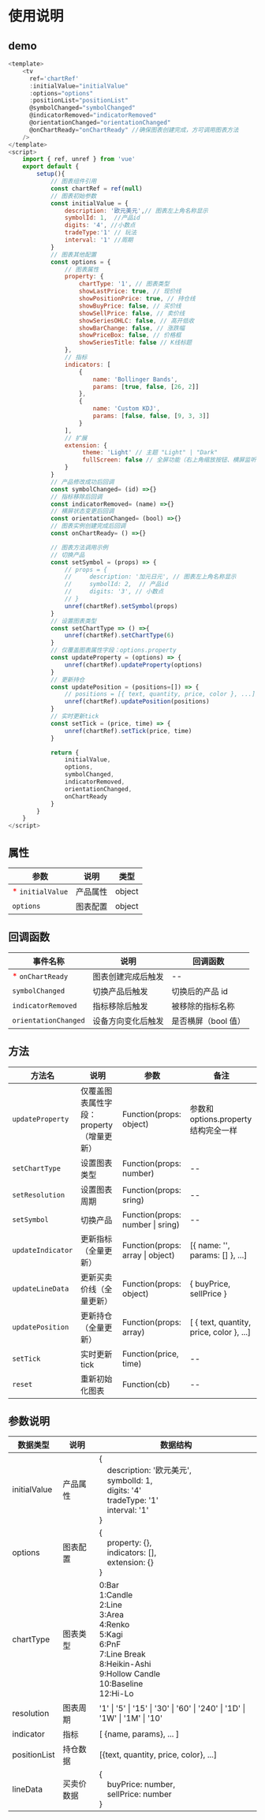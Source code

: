 # 使用说明

## demo

```javascript
<template>
    <tv
      ref='chartRef'
      :initialValue="initialValue"
      :options="options"
      :positionList="positionList"
      @symbolChanged="symbolChanged"
      @indicatorRemoved="indicatorRemoved"
      @orientationChanged="orientationChanged"
      @onChartReady="onChartReady" //确保图表创建完成，方可调用图表方法
    />
</template>
<script>
    import { ref, unref } from 'vue'
    export default {
        setup(){
            // 图表组件引用
            const chartRef = ref(null)
            // 图表初始参数
            const initialValue = {
                description: '欧元美元',// 图表左上角名称显示
                symbolId: 1,  //产品id
                digits: '4', //小数点
                tradeType:'1' // 玩法
                interval: '1' //周期
            }
            // 图表其他配置
            const options = {
                // 图表属性
                property: {
                    chartType: '1', // 图表类型
                    showLastPrice: true, // 现价线
                    showPositionPrice: true, // 持仓线
                    showBuyPrice: false, // 买价线
                    showSellPrice: false, // 卖价线
                    showSeriesOHLC: false, // 高开低收
                    showBarChange: false, // 涨跌幅
                    showPriceBox: false, // 价格框
                    showSeriesTitle: false // K线标题
                },
                // 指标
                indicators: [
                    {
                        name: 'Bollinger Bands',
                        params: [true, false, [26, 2]]
                    },
                    {
                        name: 'Custom KDJ',
                        params: [false, false, [9, 3, 3]]
                    }
                ],
                // 扩展
                extension: {
                     theme: 'Light' // 主题 "Light" | "Dark"
                     fullScreen: false // 全屏功能（右上角缩放按钮、横屏监听等）
                }
            }
            // 产品修改成功后回调
            const symbolChanged= (id) =>{}
            // 指标移除后回调
            const indicatorRemoved= (name) =>{}
            // 横屏状态变更后回调
            const orientationChanged= (bool) =>{}
            // 图表实例创建完成后回调
            const onChartReady= () =>{}

            // 图表方法调用示例
            // 切换产品
            const setSymbol = (props) => {
                // props = {
                //     description: '加元日元', // 图表左上角名称显示
                //     symbolId: 2,  // 产品id
                //     digits: '3', // 小数点
                // }
                unref(chartRef).setSymbol(props)
            }
            // 设置图表类型
            const setChartType => () =>{
                unref(chartRef).setChartType(6)
            }
            // 仅覆盖图表属性字段：options.property
            const updateProperty = (options) => {
                unref(chartRef).updateProperty(options)
            }
            // 更新持仓
            const updatePosition = (positions=[]) => {
                // positions = [{ text, quantity, price, color }, ...]
                unref(chartRef).updatePosition(positions)
            }
            // 实时更新tick
            const setTick = (price, time) => {
                unref(chartRef).setTick(price, time)
            }

            return {
                initialValue,
                options,
                symbolChanged,
                indicatorRemoved,
                orientationChanged,
                onChartReady
            }
        }
    }
</script>
```

## 属性

| 参数                                        | 说明     | 类型   |
| ------------------------------------------- | -------- | ------ |
| <font color='red'> \* </font>`initialValue` | 产品属性 | object |
| `options`                                   | 图表配置 | object |

## 回调函数

| 事件名称             | 说明               | 回调函数            |
| -------------------- | ------------------ | ------------------- |
| <font color='red'> \* </font>`onChartReady`       | 图表创建完成后触发 | --                  |
| `symbolChanged`      | 切换产品后触发     | 切换后的产品 id     |
| `indicatorRemoved`   | 指标移除后触发     | 被移除的指标名称    |
| `orientationChanged` | 设备方向变化后触发 | 是否横屏（bool 值） |

## 方法

| 方法名            | 说明                                     | 参数                             | 备注                                     |
| ----------------- | ---------------------------------------- | -------------------------------- | ---------------------------------------- |
| `updateProperty`  | 仅覆盖图表属性字段：property（增量更新） | Function(props: object)          | 参数和 options.property 结构完全一样     |
| `setChartType`    | 设置图表类型                             | Function(props: number)          | --                                       |
| `setResolution`   | 设置图表周期                             | Function(props: sring)           | --                                       |
| `setSymbol`       | 切换产品                                 | Function(props: number \| sring) | --                                       |
| `updateIndicator` | 更新指标（全量更新）                     | Function(props: array \| object) | [{ name: '', params: [] }, ...]          |
| `updateLineData`  | 更新买卖价线（全量更新）                 | Function(props: object)          | { buyPrice, sellPrice }                  |
| `updatePosition`  | 更新持仓 （全量更新）                    | Function(props: array)           | [ { text, quantity, price, color }, ...] |
| `setTick`         | 实时更新 tick                            | Function(price, time)            | --                                       |
| `reset`         | 重新初始化图表                          | Function(cb)            | --                                       |


## 参数说明

| 数据类型     | 说明       | 数据结构                                                                                                                                                      |
| ------------ | ---------- | ------------------------------------------------------------------------------------------------------------------------------------------------------------- |
| initialValue | 产品属性   | {<br> &emsp;description: '欧元美元',<br>&emsp;symbolId: 1,<br>&emsp;digits: '4'<br>&emsp;tradeType: '1'<br>&emsp;interval: '1'<br>}                                                                          |
| options      | 图表配置   | {<br>&emsp;property: {}, <br>&emsp;indicators: [],<br>&emsp;extension: {}<br>}                                                                                |
| chartType    | 图表类型   | 0:Bar <br>1:Candle <br>2:Line <br>3:Area <br>4:Renko <br>5:Kagi <br>6:PnF <br>7:Line Break <br>8:Heikin-Ashi <br>9:Hollow Candle <br>10:Baseline <br>12:Hi-Lo |
| resolution   | 图表周期   | '1' \| '5' \| '15' \| '30' \| '60' \| '240' \| '1D' \| '1W' \| '1M' \| '10'                                                                                   |
| indicator    | 指标       | [ {name, params}, ... ]                                                                                                                                       |
| positionList | 持仓数据   | [{text, quantity, price, color}, ...]                                                                                                                         |
| lineData     | 买卖价数据 | { <br> &emsp;buyPrice: number, <br> &emsp;sellPrice: number<br>}                                                                                              |
